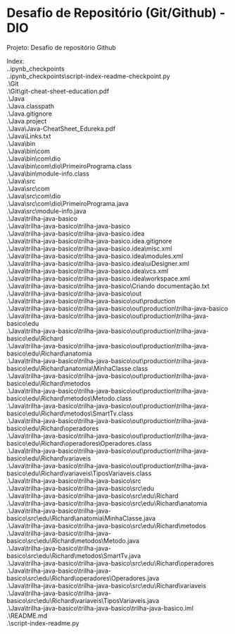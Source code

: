 # Desafio de Repositório (Git/Github) - DIO
Projeto: Desafio de repositório Github

Index:<br>.\.ipynb_checkpoints<br>.\.ipynb_checkpoints\script-index-readme-checkpoint.py<br>.\Git<br>.\Git\git-cheat-sheet-education.pdf<br>.\Java<br>.\Java\.classpath<br>.\Java\.gitignore<br>.\Java\.project<br>.\Java\Java-CheatSheet_Edureka.pdf<br>.\Java\Links.txt<br>.\Java\bin<br>.\Java\bin\com<br>.\Java\bin\com\dio<br>.\Java\bin\com\dio\PrimeiroPrograma.class<br>.\Java\bin\module-info.class<br>.\Java\src<br>.\Java\src\com<br>.\Java\src\com\dio<br>.\Java\src\com\dio\PrimeiroPrograma.java<br>.\Java\src\module-info.java<br>.\Java\trilha-java-basico<br>.\Java\trilha-java-basico\trilha-java-basico<br>.\Java\trilha-java-basico\trilha-java-basico\.idea<br>.\Java\trilha-java-basico\trilha-java-basico\.idea\.gitignore<br>.\Java\trilha-java-basico\trilha-java-basico\.idea\misc.xml<br>.\Java\trilha-java-basico\trilha-java-basico\.idea\modules.xml<br>.\Java\trilha-java-basico\trilha-java-basico\.idea\uiDesigner.xml<br>.\Java\trilha-java-basico\trilha-java-basico\.idea\vcs.xml<br>.\Java\trilha-java-basico\trilha-java-basico\.idea\workspace.xml<br>.\Java\trilha-java-basico\trilha-java-basico\Criando documentação.txt<br>.\Java\trilha-java-basico\trilha-java-basico\out<br>.\Java\trilha-java-basico\trilha-java-basico\out\production<br>.\Java\trilha-java-basico\trilha-java-basico\out\production\trilha-java-basico<br>.\Java\trilha-java-basico\trilha-java-basico\out\production\trilha-java-basico\edu<br>.\Java\trilha-java-basico\trilha-java-basico\out\production\trilha-java-basico\edu\Richard<br>.\Java\trilha-java-basico\trilha-java-basico\out\production\trilha-java-basico\edu\Richard\anatomia<br>.\Java\trilha-java-basico\trilha-java-basico\out\production\trilha-java-basico\edu\Richard\anatomia\MinhaClasse.class<br>.\Java\trilha-java-basico\trilha-java-basico\out\production\trilha-java-basico\edu\Richard\metodos<br>.\Java\trilha-java-basico\trilha-java-basico\out\production\trilha-java-basico\edu\Richard\metodos\Metodo.class<br>.\Java\trilha-java-basico\trilha-java-basico\out\production\trilha-java-basico\edu\Richard\metodos\SmartTv.class<br>.\Java\trilha-java-basico\trilha-java-basico\out\production\trilha-java-basico\edu\Richard\operadores<br>.\Java\trilha-java-basico\trilha-java-basico\out\production\trilha-java-basico\edu\Richard\operadores\Operadores.class<br>.\Java\trilha-java-basico\trilha-java-basico\out\production\trilha-java-basico\edu\Richard\variaveis<br>.\Java\trilha-java-basico\trilha-java-basico\out\production\trilha-java-basico\edu\Richard\variaveis\TiposVariaveis.class<br>.\Java\trilha-java-basico\trilha-java-basico\src<br>.\Java\trilha-java-basico\trilha-java-basico\src\edu<br>.\Java\trilha-java-basico\trilha-java-basico\src\edu\Richard<br>.\Java\trilha-java-basico\trilha-java-basico\src\edu\Richard\anatomia<br>.\Java\trilha-java-basico\trilha-java-basico\src\edu\Richard\anatomia\MinhaClasse.java<br>.\Java\trilha-java-basico\trilha-java-basico\src\edu\Richard\metodos<br>.\Java\trilha-java-basico\trilha-java-basico\src\edu\Richard\metodos\Metodo.java<br>.\Java\trilha-java-basico\trilha-java-basico\src\edu\Richard\metodos\SmartTv.java<br>.\Java\trilha-java-basico\trilha-java-basico\src\edu\Richard\operadores<br>.\Java\trilha-java-basico\trilha-java-basico\src\edu\Richard\operadores\Operadores.java<br>.\Java\trilha-java-basico\trilha-java-basico\src\edu\Richard\variaveis<br>.\Java\trilha-java-basico\trilha-java-basico\src\edu\Richard\variaveis\TiposVariaveis.java<br>.\Java\trilha-java-basico\trilha-java-basico\trilha-java-basico.iml<br>.\README.md<br>.\script-index-readme.py<br>